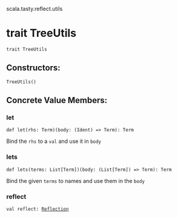scala.tasty.reflect.utils
# trait TreeUtils

<pre><code class="language-scala" >trait TreeUtils</pre></code>
## Constructors:
<pre><code class="language-scala" >TreeUtils()</pre></code>

## Concrete Value Members:
### let
<pre><code class="language-scala" >def let(rhs: Term)(body: (Ident) => Term): Term</pre></code>
Bind the `rhs` to a `val` and use it in `body`

### lets
<pre><code class="language-scala" >def lets(terms: List[Term])(body: (List[Term]) => Term): Term</pre></code>
Bind the given `terms` to names and use them in the `body`

### reflect
<pre><code class="language-scala" >val reflect: <a href="../../Reflection.md">Reflection</a></pre></code>

